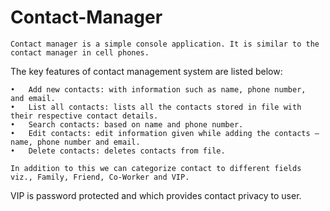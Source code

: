 # Contact-Manager
	Contact manager is a simple console application. It is similar to the contact manager in cell phones.
The key features of contact management system are listed below:

	•	Add new contacts: with information such as name, phone number,  and email.
	•	List all contacts: lists all the contacts stored in file with their respective contact details.
	•	Search contacts: based on name and phone number.
	•	Edit contacts: edit information given while adding the contacts – name, phone number and email.
	•	Delete contacts: deletes contacts from file.
	
	In addition to this we can categorize contact to different fields viz., Family, Friend, Co-Worker and VIP.
VIP is password protected and which provides contact privacy to user.

